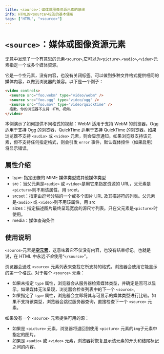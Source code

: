 ```yaml
---
title: <source>：媒体或图像资源元素的底线
info: HTML的<source>标签的基本使用
tags: ["HTML", "<source>"]
---
```


# `<source>`：媒体或图像资源元素

无意中发现了一个有意思的元素`<source>`,它可以为`<picture>`.`<audio>`,`<video>`元素指定一个或多个媒体资源。

它是一个空元素，没有内容，也没有关闭标签。可以做到多种文件格式提供相同的媒体内容，以做到浏览器的兼容。以下是一个例子：

```html
<video controls>
  <source src="foo.webm" type="video/webm" />
  <source src="foo.ogg" type="video/ogg" />
  <source src="foo.mov" type="video/quicktime" />
  抱歉，你的浏览器不支持 HTML 视频。
</video>
```

本例演示了如何提供不同格式的视频：WebM 适用于支持 WebM 的浏览器，Ogg 适用于支持 Ogg 的浏览器，QuickTime 适用于支持 QuickTime 的浏览器。如果浏览器不支持 `<audio>` 或 `<video>` 元素，则会显示通知。如果浏览器支持该元素，但不支持任何指定格式，则会引发 `error` 事件，默认媒体控件（如果启用）将显示错误。

## 属性介绍

- type: 指定图像的 MIME 媒体类型或其他媒体类型
- src：当父元素是`<audio>` 或 `<video>`是用它来指定资源的 URL，父元素是`<picture>`则不用该属性，用 srcet。
- srcset：指定由逗号分隔的一个或多个图片 URL 及其描述符的列表。父元素是`<audio>` 或 `<video>`则不用该属性，用 src
- sizes：指定描述图片最终呈现宽度的源尺寸列表。只在父元素是`<picture>`时使用。
- media：媒体查询条件

## 使用说明

`<source>`元素是[**空元素**](https://developer.mozilla.org/zh-CN/docs/Glossary/Void_element)，这意味着它不仅没有内容，也没有结束标记。也就是说，在 HTML 中永远*不会*使用“`</source>`”。

浏览器会通过 `<source>` 元素列表来查找它所支持的格式。浏览器会使用它能显示的第一个格式。对于每个 `<source>` 元素：

- 如果未指定 `type` 属性，浏览器会从服务器检索媒体类型，并确定是否可以显示。如果媒体无法呈现，浏览器会检查列表中的下一个 `<source>`。
- 如果指定了 `type` 属性，浏览器会立即将其与可显示的媒体类型进行比较。如果不支持该类型，浏览器会跳过服务器查询，直接检查下一个 `<source>` 元素。

如果没有一个 `<source>` 元素提供可用的源：

- 如果是 `<picture>` 元素，浏览器将退回到使用 `<picture>` 元素的`img`子元素中指定的图片。
- 如果是 `<audio>` 或 `<video>` 元素，浏览器将恢复显示该元素的开头和结尾标记之间的内容。
